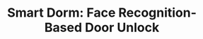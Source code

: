 ---
title: "Smart Dorm: Face Recognition-Based Door Unlock"
excerpt: "Designed, fabricated, and programmed a system that detects registered individuals utilizing a simple camera and unlocks the dorm room for registered users. Utilizes raspberry pi for the computer vision processing and an arduino to operate a cable pulley system that twists the door handle to unlock the door."
year: "2021"
include_on_website: true
image: "faceid.gif"
links_to_code: "https://github.com/Aryan-Naveen/faceRecogDoorHandleOpen/tree/main"
links_to_video: "https://youtu.be/_w5yP53KJ0s"
links_to_website: ""
permalink: /portfolio/faceid
---